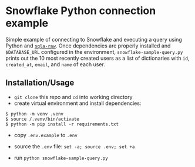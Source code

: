 # Snowflake Python connection example

Simple example of connecting to Snowflake and executing a query using Python and [`sqla-raw`](https://github.com/nerium-data/sqla-raw). Once dependencies are properly installed and `$DATABASE_URL` configured in the environment, `snowflake-sample-query.py` prints out the 10 most recently created users as a list of dictionaries with `id`, `created_at`, `email`, and `name` of each user.

## Installation/Usage

- `git clone` this repo and `cd` into working directory
- create virtual environment and install dependencies:

```
$ python -m venv .venv
$ source /.venv/bin/activate
$ python -m pip install -r requirements.txt
```

- copy `.env.example` to  `.env`
- source the `.env` file: `set -a; source .env; set +a`

- run `python snowflake-sample-query.py`
